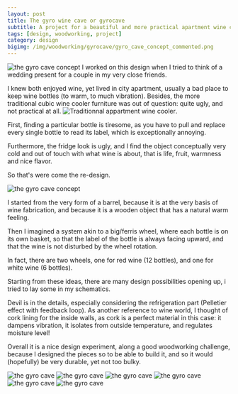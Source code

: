 ```yaml
---
layout: post
title: The gyro wine cave or gyrocave
subtitle: A project for a beautiful and more practical apartment wine cooler
tags: [design, woodworking, project]
category: design
bigimg: /img/woodworking/gyrocave/gyro_cave_concept_commented.png
---
```

![the gyro cave concept](/img/woodworking/gyrocave/gyro_cave_concept_commented.png)
I worked on this design when I tried to think of a wedding present for a couple in my very close friends.

I knew both enjoyed wine, yet lived in city apartment, usually a bad place to keep wine bottles 
(to warm, to much vibration).
Besides, the more traditional cubic wine cooler furniture was out of question:
quite ugly, and not practical at all.
![Traditionnal appartment wine cooler](/img/woodworking/gyrocave/wine_cooler_example.jpg).

First, finding a particular bottle is tiresome, as you have to pull and replace every single bottle 
to read its label, which is exceptionally annoying.


Furthermore, the fridge look is ugly, and I find the object conceptually very cold and out of touch with what wine is about,
that is life, fruit, warmness and nice flavor.


So that's were come the re-design.

![the gyro cave concept](/img/woodworking/gyrocave/gyro_cave_concept.jpg)

I started from the very form of a barrel, because it is at the very basis of wine fabrication,
and because it is a wooden object that has a natural warm feeling. 

Then I imagined a system akin to a big/ferris wheel, where each bottle is on its own basket,
so that the label of the bottle is always facing upward, 
and that the wine is not disturbed by the wheel rotation.

In fact, there are two wheels, one for red wine (12 bottles), and one for white wine (6 bottles).

Starting from these ideas, there are many design possibilities opening up, 
i tried to lay some in my schematics.


Devil is in the details, especially considering the refrigeration part (Pelletier effect with feedback loop).
As another reference to wine world, I thought of cork lining for the inside walls, 
as cork is a perfect material in this case: it dampens vibration, it isolates from outside temperature,
and regulates moisture level!

Overall it is a nice design experiment, along a good woodworking challenge,
because I designed the pieces so to be able to build it, and so it would (hopefully)
be very durable, yet not too bulky.

![the gyro cave](/img/woodworking/gyrocave/gyro_cave_1.jpg)
![the gyro cave](/img/woodworking/gyrocave/gyro_cave_2.jpg)
![the gyro cave](/img/woodworking/gyrocave/gyro_cave_3.jpg)
![the gyro cave](/img/woodworking/gyrocave/gyro_cave_4.jpg)
![the gyro cave](/img/woodworking/gyrocave/gyro_cave_5.jpg)
![the gyro cave](/img/woodworking/gyrocave/gyro_cave_6.jpg)
